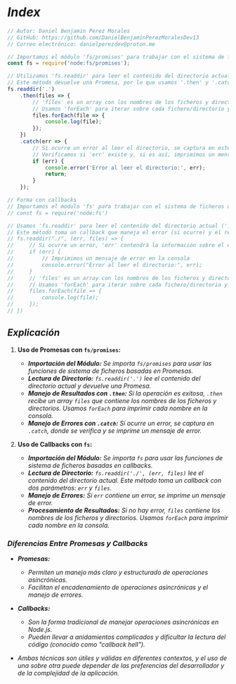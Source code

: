 <!-- Autor: Daniel Benjamin Perez Morales -->
<!-- GitHub: https://github.com/DanielBenjaminPerezMoralesDev13 -->
<!-- GitLab: https://gitlab.com/DanielBenjaminPerezMoralesDev13 -->
<!-- Correo electrónico: danielperezdev@proton.me -->

# ***Index***

```javascript
// Autor: Daniel Benjamin Perez Morales
// GitHub: https://github.com/DanielBenjaminPerezMoralesDev13
// Correo electrónico: danielperezdev@proton.me

// Importamos el módulo 'fs/promises' para trabajar con el sistema de ficheros usando Promesas
const fs = require('node:fs/promises');

// Utilizamos 'fs.readdir' para leer el contenido del directorio actual ('.')
// Este método devuelve una Promesa, por lo que usamos '.then' y '.catch' para manejar el resultado y los errores
fs.readdir('.')
    .then(files => {
        // 'files' es un array con los nombres de los ficheros y directorios en el directorio actual
        // Usamos 'forEach' para iterar sobre cada fichero/directorio y lo imprimimos en la consola
        files.forEach(file => {
            console.log(file);
        });
    })
    .catch(err => {
        // Si ocurre un error al leer el directorio, se captura en este bloque '.catch'
        // Verificamos si 'err' existe y, si es así, imprimimos un mensaje de error en la consola
        if (err) {
            console.error('Error al leer el directorio:', err);
            return;
        }
    });

// Forma con callbacks
// Importamos el módulo 'fs' para trabajar con el sistema de ficheros usando callbacks
// const fs = require('node:fs')

// Usamos 'fs.readdir' para leer el contenido del directorio actual ('./')
// Este método toma un callback que maneja el error (si ocurre) y el resultado
// fs.readdir("./", (err, files) => {
//     // Si ocurre un error, 'err' contendrá la información sobre el error
//     if (err) {
//         // Imprimimos un mensaje de error en la consola
//         console.error("Error al leer el directorio:", err);
//     }
//     // 'files' es un array con los nombres de los ficheros y directorios en el directorio actual
//     // Usamos 'forEach' para iterar sobre cada fichero/directorio y lo imprimimos en la consola
//     files.forEach(file => {
//         console.log(file);
//     });
// })
```

## ***Explicación***

1. **Uso de Promesas con `fs/promises`:**
    - ***Importación del Módulo:** Se importa `fs/promises` para usar las funciones de sistema de ficheros basadas en Promesas.*
    - ***Lectura de Directorio:** `fs.readdir('.')` lee el contenido del directorio actual y devuelve una Promesa.*
    - ***Manejo de Resultados con `.then`:** Si la operación es exitosa, `.then` recibe un array `files` que contiene los nombres de los ficheros y directorios. Usamos `forEach` para imprimir cada nombre en la consola.*
    - ***Manejo de Errores con `.catch`:** Si ocurre un error, se captura en `.catch`, donde se verifica y se imprime un mensaje de error.*

2. **Uso de Callbacks con `fs`:**
    - ***Importación del Módulo:** Se importa `fs` para usar las funciones de sistema de ficheros basadas en callbacks.*
    - ***Lectura de Directorio:** `fs.readdir('./', (err, files)` lee el contenido del directorio actual. Este método toma un callback con dos parámetros: `err` y `files`.*
    - ***Manejo de Errores:** Si `err` contiene un error, se imprime un mensaje de error.*
    - ***Procesamiento de Resultados:** Si no hay error, `files` contiene los nombres de los ficheros y directorios. Usamos `forEach` para imprimir cada nombre en la consola.*

### ***Diferencias Entre Promesas y Callbacks***

- ***Promesas:***
  - *Permiten un manejo más claro y estructurado de operaciones asincrónicas.*
  - *Facilitan el encadenamiento de operaciones asincrónicas y el manejo de errores.*

- ***Callbacks:***
  - *Son la forma tradicional de manejar operaciones asincrónicas en Node.js.*
  - *Pueden llevar a anidamientos complicados y dificultar la lectura del código (conocido como "callback hell").*

- *Ambas técnicas son útiles y válidas en diferentes contextos, y el uso de una sobre otra puede depender de las preferencias del desarrollador y de la complejidad de la aplicación.*
